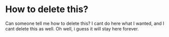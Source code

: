 # How to delete this?
Can someone tell me how to delete this?
I cant do here what I wanted, and I cant delete this as well.
Oh well, i guess it will stay here forever.
